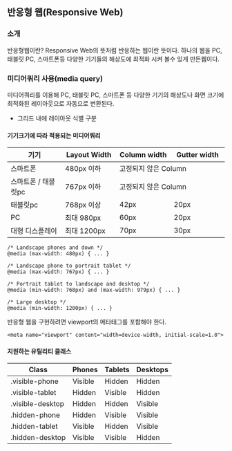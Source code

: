 <!--
{
	"id": 17,
	"title": "반응형 웹",
	"outline": "반응형웹이란? (Responsive Web) Responsive Web의 뜻처럼 반응하는 웹이란 뜻이다. 하나의 웹을 PC, 태블릿 PC, 스마트폰등 다양한 기기들의 해상도에 최적화 시켜 볼수 있게 만든 웹이다. 미디어쿼리(media query)를 이용해 PC, 태블릿 PC, 스마트폰 등 다양한 기기의 해상도나 화면 크기에 최적화된 레이아웃으로 자동으로 변환된다...",
	"tags": ["style"],
	"order": [3, 3],
	"thumbnail": "3. Style.png"
}
-->

반응형 웹(Responsive Web)
----------------
### 소개

반응형웹이란? Responsive Web의 뜻처럼 반응하는 웹이란 뜻이다. 하나의 웹을 PC, 태블릿 PC, 스마트폰등 다양한 기기들의 해상도에 최적화 시켜 볼수 있게 만든웹이다.
	

### 미디어쿼리 사용(media query)

미디어쿼리를 이용해 PC, 태블릿 PC, 스마트폰 등 다양한 기기의 해상도나 화면 크기에 최적화된 레이아웃으로 자동으로 변환된다.

* 그리드 내에 레이아웃 식별 구분

#### 기기크기에 따라 적용되는 미디어쿼리

<table class="table table-bordered">
	<colgroup>
		<col width="25%" />
		<col width="25%" />
		<col width="25%" />
		<col width="" />
	</colgroup>
	<thead>
		<tr>
			<th class="fixed_table">기기</th>
			<th>Layout Width</th>
			<th>Column width</th>
			<th>Gutter width</th>
		</tr>
	</thead>
	<tbody>
		<tr>
			<td class="fixed_table">스마트폰</td>
			<td>480px 이하</td>
			<td colspan="2">고정되지 않은 Column</td>
		<tr>
			<td class="fixed_table">스마트폰 / 태블릿pc</td>
			<td>767px 이하</td>
			<td colspan="2">고정되지 않은 Column</td>
		</tr>
		<tr>
			<td class="fixed_table">태블릿pc</td>
			<td>768px 이상</td>
			<td>42px</td>
			<td>20px</td>
		</tr>
		<tr>
			<td class="fixed_table">PC</td>
			<td>최대 980px</td>
			<td>60px</td>
			<td>20px</td>
		</tr>
		<tr>
			<td class="fixed_table">대형 디스플레이</td>
			<td>최대  1200px</td>
			<td>70px</td>
			<td>30px</td>
		</tr>
	</tbody>
</table>

```
/* Landscape phones and down */
@media (max-width: 480px) { ... }

/* Landscape phone to portrait tablet */
@media (max-width: 767px) { ... }

/* Portrait tablet to landscape and desktop */
@media (min-width: 768px) and (max-width: 979px) { ... }
 
/* Large desktop */
@media (min-width: 1200px) { ... }
```

반응형 웹을 구현하려면 viewport의 메타태그를 포함해야 한다.

```
<meta name="viewport" content="width=device-width, initial-scale=1.0">
```

#### 지원하는 유틸리티 클래스

<table class="table table-bordered"><thead>
<tr>
<th class="fixed_table">Class</th>
<th>Phones</th>
<th>Tablets</th>
<th>Desktops</th>
</tr>
</thead><tbody>
<tr>
<td class="fixed_table">.visible-phone</td>
<td>Visible</td>
<td>Hidden</td>
<td>Hidden</td>
</tr>
<tr>
<td class="fixed_table">.visible-tablet</td>
<td>Hidden</td>
<td>Visible</td>
<td>Hidden</td>
</tr>
<tr>
<td class="fixed_table">.visible-desktop</td>
<td>Hidden</td>
<td>Hidden</td>
<td>Visible</td>
</tr>
<tr>
<td class="fixed_table">.hidden-phone</td>
<td>Hidden</td>
<td>Visible</td>
<td>Visible</td>
</tr>
<tr>
<td class="fixed_table">.hidden-tablet</td>
<td>Visible</td>
<td>Hidden</td>
<td>Visible</td>
</tr>
<tr>
<td class="fixed_table">.hidden-desktop</td>
<td>Visible</td>
<td>Visible</td>
<td>Hidden</td>
</tr>
</tbody></table>